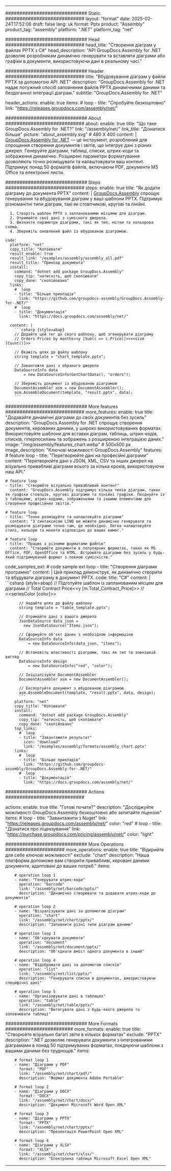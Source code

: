 



---
############################# Static ############################
layout: "format"
date:  2025-02-24T17:52:06
draft: false
lang: uk
format: Pptx
product: "Assembly"
product_tag: "assembly"
platform: ".NET"
platform_tag: "net"

############################# Head ############################
head_title: "Створення діаграм у файлах PPTX з C#"
head_description: "API GroupDocs.Assembly for .NET дозволяє розробникам динамічно генерувати та вставляти діаграми або графіки в документи, використовуючи дані в реальному часі."

############################# Header ############################
title: "Вбудовування діаграм у файли PPTX за допомогою API .NET" 
description: "GroupDocs.Assembly for .NET надає потужний спосіб заповнення файлів PPTX динамічними даними та бездоганної інтеграції діаграм."
subtitle: "GroupDocs.Assembly for .NET" 

header_actions:
  enable: true
  items:
    #  loop
    - title: "Спробуйте безкоштовно"
      link: "https://releases.groupdocs.com/assembly/net/"
      
############################# About ############################
about:
    enable: true
    title: "Що таке GroupDocs.Assembly for .NET?"
    link: "/assembly/net/"
    link_title: "Дізнатися більше"
    picture: "about_assembly.svg" # 480 X 400
    content: |
       [GroupDocs.Assembly for .NET](/assembly/net/) — це інструмент, розроблений для спрощення створення документів і звітів, що інтегрує дані з різних джерел. Генеруйте діаграми, таблиці, списки, штрих-коди та зображення динамічно. Розширені параметри форматування дозволяють точно розміщувати та налаштовувати ваш контент. Підтримує понад 50 форматів файлів, включаючи PDF, документи MS Office та електронні листи.

############################# Steps ############################
steps:
    enable: true
    title: "Як додати діаграму до документа PPTX"
    content: |
      [GroupDocs.Assembly](/assembly/net/) спрощує генерування та вбудовування діаграм у ваші шаблони PPTX. Підтримує різноманітні типи діаграм, такі як стовпчикові, кругові та лінійні.
      
      1. Створіть шаблон PPTX з запланованими місцями для діаграм.
      2. Отримайте свої дані з сумісного джерела.
      3. Визначте параметри діаграми, такі як тип, мітки та кольорова схема.
      4. Збережіть оновлений файл із вбудованою діаграмою.
   
    code:
      platform: "net"
      copy_title: "Копіювати"
      result_enable: true
      result_link: "/examples/assembly/assembly_all.pdf"
      result_title: "Приклад документа"
      install:
        command: "dotnet add package GroupDocs.Assembly"
        copy_tip: "натисніть, щоб скопіювати"
        copy_done: "скопійовано"
      links:
        #  loop
        - title: "Більше прикладів"
          link: "https://github.com/groupdocs-assembly/GroupDocs.Assembly-for-.NET/"
        #  loop
        - title: "Документація"
          link: "https://docs.groupdocs.com/assembly/net/"
          
      content: |
        ```csharp {style=abap}
        // Додайте цей тег до свого шаблону, щоб згенерувати діаграму
        // Orders Prices by months<<y [Sum(c => c.Price)]>><<size [Count()]>>

        // Вкажіть шлях до файлу шаблону
        string template = "chart_template.pptx";

        // Завантажте дані з обраного джерела
        DataSourceInfo data 
            = new DataSourceInfo(GetChartData(), "orders");

        // Збережіть документ із вбудованою діаграмою
        DocumentAssembler asm = new DocumentAssembler();
        asm.AssembleDocument(template, "result.pptx", data);
        ```            

############################# More features ############################
more_features:
  enable: true
  title: "Додавайте динамічні діаграми до своїх документів без зусиль"
  description: "GroupDocs.Assembly for .NET спрощує створення документів, керованих даними, у широко використовуваних форматах. Використовуйте шаблони для вставки діаграм, таблиць, штрих-кодів, списків, гіперпосилань та зображень з розширеною інтеграцією даних."
  image: "/img/assembly/features_chart.webp" # 500x500 px
  image_description: "Ключові можливості GroupDocs.Assembly"
  features:
    # feature loop
    - title: "Перетворюйте дані на професійні діаграми"
      content: "Перетворюйте дані з JSON, XML, CSV та інших джерел на візуально привабливі діаграми всього за кілька кроків, використовуючи наш API."

    # feature loop
    - title: "Створюйте візуально привабливий контент"
      content: "GroupDocs.Assembly підтримує кілька типів діаграм, таких як графіки стовпців, кругові діаграми та лінійні графіки. Поєднуйте їх з таблицями, штрих-кодами, зображеннями та іншими елементами для створення професійних звітів."

    # feature loop
    - title: "Точно розміщуйте та налаштовуйте діаграми"
      content: "З синтаксисом LINQ ви можете динамічно генерувати та розміщувати діаграми точно там, де необхідно. Легко налаштовуйте стилі, кольори та макети відповідно до ваших вимог."

    # feature loop
    - title: "Працює з різними форматами файлів"
      content: "Створюйте документи в популярних форматах, таких як MS Office, PDF, OpenOffice та HTML. Встроюйте діаграми без зусиль у будь-який підтримуваний формат з повною сумісністю."
      
  code_samples_ext:
    # code sample ext loop
    - title: "Створення діаграми програмно"
      content: |
        Цей приклад демонструє, як динамічно створити та вбудувати діаграму в документ PPTX.
      code:
        title: "C#"
        content: |
          ```csharp {style=abap}
          // Підготуйте шаблон із запланованим місцем для діаграми
          // Total Contract Price<<y [m.Total_Contract_Price]>>
          // <<seriesColor [color]>>

          // Надайте шлях до файлу шаблону
          string template = "table_template.pptx";

          // Отримайте дані з вашого джерела
          JsonDataSource data_json = 
            new JsonDataSource("Items.json");

          // Сформуйте об'єкт даних з необхідною інформацією
          DataSourceInfo data 
              = new DataSourceInfo(data_json, "items");

          // Встановіть властивості діаграми, такі як тип та зовнішній вигляд
          DataSourceInfo design 
              = new DataSourceInfo("red", "color");

          // Ініціалізуйте DocumentAssembler
          DocumentAssembler asm = new DocumentAssembler();

          // Експортуйте документ з вбудованою діаграмою
          asm.AssembleDocument(template, "result.pptx", data, design);
          ```
        platform: "net"
        copy_title: "Копіювати"
        install:
          command: "dotnet add package GroupDocs.Assembly"
          copy_tip: "натисніть, щоб скопіювати"
          copy_done: "скопійовано"
        top_links:
          #  loop
          - title: "Завантажити результат"
            icon: "download"
            link: "/examples/assembly/formats/assembly_chart.pptx"
        links:
          #  loop
          - title: "Більше прикладів"
            link: "https://github.com/groupdocs-assembly/GroupDocs.Assembly-for-.NET/"
          #  loop
          - title: "Документація"
            link: "https://docs.groupdocs.com/assembly/net/"
            

            


############################# Actions ############################

actions:
  enable: true
  title: "Готові почати?"
  description: "Досліджуйте можливості GroupDocs.Assembly безкоштовно або запитайте ліцензію"
  items:
    #  loop
    - title: "Завантажити з Nuget"
      link: "https://releases.groupdocs.com/assembly/net/"
      color: "red"
        #  loop
    - title: "Дізнатися про ліцензування"
      link: "https://purchase.groupdocs.com/pricing/assembly/net/"
      color: "light"


############################# More Operations #####################
more_operations:
    enable: true
    title: "Відкрийте для себе ключові можливості"
    exclude: "chart"
    description: "Наша платформа допоможе вам створити привабливі, керовані даними документи, адаптовані до ваших потреб."
    items: 
          
        # operation loop 1
        - name: "Генерувати штрих-коди"
          operation: "barcode"
          link: "/assembly/net/barcode/pptx/"
          description: "Динамічно створювати та додавати штрих-коди до документів"

        # operation loop 2
        - name: "Візуалізувати дані за допомогою діаграм"
          operation: "chart"
          link: "/assembly/net/chart/pptx/"
          description: "Заповнити різні типи діаграм даними"

        # operation loop 3
        - name: "Об'єднувати документи"
          operation: "document"
          link: "/assembly/net/document/pptx/"
          description: "Об'єднати вміст одного документа в інший"

        # operation loop 4
        - name: "Відображати дані за допомогою списків"
          operation: "list"
          link: "/assembly/net/list/pptx/"
          description: "Генерувати списки в документах, використовуючи специфічні дані"

        # operation loop 5
        - name: "Організовувати дані в таблицях"
          operation: "table"
          link: "/assembly/net/table/pptx/"
          description: "Витягувати дані з будь-якого джерела та заповнювати таблиці"
         
          
############################# More Formats ########################
more_formats:
    enable: true
    title: "Створюйте візуально багаті звіти в кількох форматах"
    exclude: "PPTX"
    description: ".NET дозволяє генерувати документи з інтегрованими діаграмами в понад 50 підтримуваних форматах, поєднуючи шаблони з вашими даними без труднощів."
    items: 
          
        # format loop 1
        - name: "Діаграми у PDF"
          format: "PDF"
          link: "/assembly/net/chart/pdf/"
          description: "Формат документа Adobe Portable"
          
        # format loop 2
        - name: "Діаграми у DOCX"
          format: "DOCX"
          link: "/assembly/net/chart/docx/"
          description: "Документ Microsoft Word Open XML"
          
        # format loop 3
        - name: "Діаграми у PPTX"
          format: "PPTX"
          link: "/assembly/net/chart/pptx/"
          description: "Презентація PowerPoint Open XML"
          
        # format loop 4
        - name: "Діаграми у XLSX"
          format: "XLSX"
          link: "/assembly/net/chart/xlsx/"
          description: "Електронна таблиця Microsoft Excel Open XML"


          

---